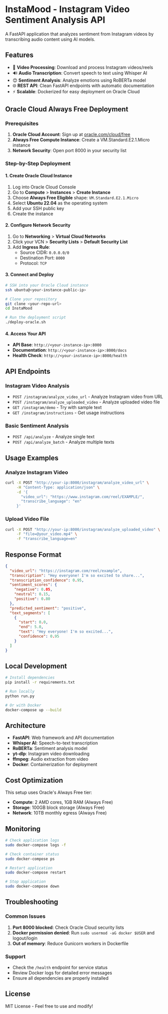# InstaMood - Instagram Video Sentiment Analysis API

A FastAPI application that analyzes sentiment from Instagram videos by transcribing audio content using AI models.

## Features

- 🎥 **Video Processing**: Download and process Instagram videos/reels
- 🔊 **Audio Transcription**: Convert speech to text using Whisper AI
- 😊 **Sentiment Analysis**: Analyze emotions using RoBERTa model
- 🌐 **REST API**: Clean FastAPI endpoints with automatic documentation
- ⚡ **Scalable**: Dockerized for easy deployment on Oracle Cloud

## Oracle Cloud Always Free Deployment

### Prerequisites

1. **Oracle Cloud Account**: Sign up at [oracle.com/cloud/free](https://oracle.com/cloud/free)
2. **Always Free Compute Instance**: Create a VM.Standard.E2.1.Micro instance
3. **Network Security**: Open port 8000 in your security list

### Step-by-Step Deployment

#### 1. Create Oracle Cloud Instance

1. Log into Oracle Cloud Console
2. Go to **Compute** > **Instances** > **Create Instance**
3. Choose **Always Free Eligible** shape: `VM.Standard.E2.1.Micro`
4. Select **Ubuntu 22.04** as the operating system
5. Add your SSH public key
6. Create the instance

#### 2. Configure Network Security

1. Go to **Networking** > **Virtual Cloud Networks**
2. Click your VCN > **Security Lists** > **Default Security List**
3. Add **Ingress Rule**:
   - Source CIDR: `0.0.0.0/0`
   - Destination Port: `8000`
   - Protocol: `TCP`

#### 3. Connect and Deploy

```bash
# SSH into your Oracle Cloud instance
ssh ubuntu@<your-instance-public-ip>

# Clone your repository
git clone <your-repo-url>
cd InstaMood

# Run the deployment script
./deploy-oracle.sh
```

#### 4. Access Your API

- **API Base**: `http://<your-instance-ip>:8000`
- **Documentation**: `http://<your-instance-ip>:8000/docs`
- **Health Check**: `http://<your-instance-ip>:8000/health`

## API Endpoints

### Instagram Video Analysis
- `POST /instagram/analyze_video_url` - Analyze Instagram video from URL
- `POST /instagram/analyze_uploaded_video` - Analyze uploaded video file
- `GET /instagram/demo` - Try with sample text
- `GET /instagram/instructions` - Get usage instructions

### Basic Sentiment Analysis
- `POST /api/analyze` - Analyze single text
- `POST /api/analyze_batch` - Analyze multiple texts

## Usage Examples

### Analyze Instagram Video
```bash
curl -X POST "http://your-ip:8000/instagram/analyze_video_url" \
     -H "Content-Type: application/json" \
     -d '{
       "video_url": "https://www.instagram.com/reel/EXAMPLE/",
       "transcribe_language": "en"
     }'
```

### Upload Video File
```bash
curl -X POST "http://your-ip:8000/instagram/analyze_uploaded_video" \
     -F "file=@your_video.mp4" \
     -F "transcribe_language=en"
```

## Response Format

```json
{
  "video_url": "https://instagram.com/reel/example",
  "transcription": "Hey everyone! I'm so excited to share...",
  "transcription_confidence": 0.95,
  "sentiment_scores": {
    "negative": 0.05,
    "neutral": 0.15,
    "positive": 0.80
  },
  "predicted_sentiment": "positive",
  "text_segments": [
    {
      "start": 0.0,
      "end": 5.0,
      "text": "Hey everyone! I'm so excited...",
      "confidence": 0.95
    }
  ]
}
```

## Local Development

```bash
# Install dependencies
pip install -r requirements.txt

# Run locally
python run.py

# Or with Docker
docker-compose up --build
```

## Architecture

- **FastAPI**: Web framework and API documentation
- **Whisper AI**: Speech-to-text transcription
- **RoBERTa**: Sentiment analysis model
- **yt-dlp**: Instagram video downloading
- **ffmpeg**: Audio extraction from video
- **Docker**: Containerization for deployment

## Cost Optimization

This setup uses Oracle's Always Free tier:
- **Compute**: 2 AMD cores, 1GB RAM (Always Free)
- **Storage**: 100GB block storage (Always Free)
- **Network**: 10TB monthly egress (Always Free)

## Monitoring

```bash
# Check application logs
sudo docker-compose logs -f

# Check container status
sudo docker-compose ps

# Restart application
sudo docker-compose restart

# Stop application
sudo docker-compose down
```

## Troubleshooting

### Common Issues
1. **Port 8000 blocked**: Check Oracle Cloud security lists
2. **Docker permission denied**: Run `sudo usermod -aG docker $USER` and logout/login
3. **Out of memory**: Reduce Gunicorn workers in Dockerfile

### Support
- Check the `/health` endpoint for service status
- Review Docker logs for detailed error messages
- Ensure all dependencies are properly installed

## License

MIT License - Feel free to use and modify! 